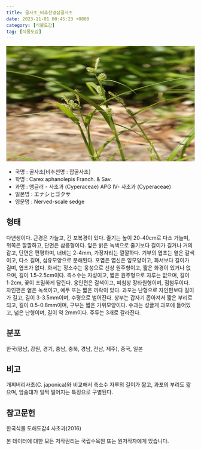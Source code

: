 ```yaml
---
title: 골사초_비추천명잡골사초
date: 2023-11-01 00:45:23 +0800
category: [식물도감]
tag: [식물도감]
---
```




![골사초[비추천명 : 잡골사초]](/assets/img/fileUpload/plants/basic/Cyperaceae/Carex/5111/5111_20160727112201346files_th2.jpg)
- 국명 : 골사초[비추천명 : 잡골사초]
- 학명 : Carex aphanolepis Franch. & Sav.
- 과명 : 앵글러 - 사초과 (Cyperaceae) APG Ⅳ- 사초과 (Cyperaceae)
- 일본명 : エナシヒゴクサ
- 영문명 : Nerved-scale sedge


## 형태
다년생이다. 근경은 가늘고, 긴 포복경이 있다. 줄기는 높이 20-40cm로 다소 가늘며, 위쪽은 깔깔하고, 단면은 삼릉형이다. 잎은 밝은 녹색으로 줄기보다 길이가 길거나 거의 같고, 단면은 편평하며, 너비는 2-4mm, 가장자리는 깔깔하다. 기부의 엽초는 옅은 갈색이고, 다소 길며, 섬유모양으로 분해된다. 포엽은 엽신은 잎모양이고, 화서보다 길이가 길며, 엽초가 없다. 화서는 정소수는 웅성으로 선상 원주형이고, 짧은 화경이 있거나 없으며, 길이 1.5-2.5cm이다. 측소수는 자성이고, 짧은 원주형으로 자루는 없으며, 길이 1-2cm, 꽃이 조밀하게 달린다. 웅인편은 갈색이고, 피침상 장타원형이며, 점첨두이다. 자인편은 옅은 녹색이고, 예두 또는 짧은 까락이 있다. 과포는 난형으로 자인편보다 길이가 길고, 길이 3-3.5mm이며, 수평으로 벌어진다. 상부는 갑자기 좁아져서 짧은 부리로 되고, 길이 0.5-0.8mm이며, 구부는 짧은 가위모양이다. 수과는 성글게 과포에 들어있고, 넓은 난형이며, 길이 약 2mm이다. 주두는 3개로 갈라진다.
## 분포
한국(평남, 강원, 경기, 충남, 충북, 경남, 전남, 제주), 중국, 일본
## 비고
개찌버리사초(C. japonica)와 비교해서 측소수 자루의 길이가 짧고, 과포의 부리도 짧으며, 암술대가 일찍 떨어지는 특징으로 구별된다.
## 참고문헌
한국식물 도해도감4 사초과(2016)






본 데이터에 대한 모든 저작권리는 국립수목원 또는 원저작자에게 있습니다.
